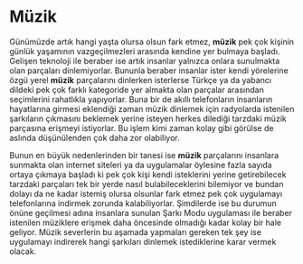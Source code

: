 # Müzik

Günümüzde artık hangi yaşta olursa olsun fark etmez, **müzik** pek çok kişinin günlük yaşamının vazgeçilmezleri arasında kendine yer bulmaya başladı. Gelişen teknoloji ile beraber ise artık insanlar yalnızca onlara sunulmakta olan parçaları dinlemiyorlar. Bununla beraber insanlar ister kendi yörelerine özgü yerel **müzik** parçalarını dinlerken isterlerse Türkçe ya da yabancı dildeki pek çok farklı kategoride yer almakta olan parçalar arasından seçimlerini rahatlıkla yapıyorlar. Buna bir de akıllı telefonların insanların hayatlarına girmesi eklendiği zaman müzik dinlemek için radyolarda istenilen şarkıların çıkmasını beklemek yerine isteyen herkes dilediği tarzdaki müzik parçasına erişmeyi istiyorlar. Bu işlem kimi zaman kolay gibi görülse de aslında düşünülenden çok daha zor olabiliyor.

Bunun en büyük nedenlerinden bir tanesi ise **müzik** parçalarını insanlara sunmakta olan internet siteleri ya da uygulamalar öylesine fazla sayıda ortaya çıkmaya başladı ki pek çok kişi kendi isteklerini yerine getirebilecek tarzdaki parçaları tek bir yerde nasıl bulabileceklerini bilemiyor ve bundan dolayı da ne kadar istemiş olursa olsunlar fark etmez pek çok uygulamayı telefonlarına indirmek zorunda kalabiliyorlar. Şimdilerde ise bu durumun önüne geçilmesi adına insanlara sunulan Şarkı Modu uygulaması ile beraber istenilen müziklere erişmek daha öncesinde olmadığı kadar kolay bir hale geliyor. Müzik severlerin bu aşamada yapmaları gereken tek şey ise uygulamayı indirerek hangi şarkıları dinlemek istediklerine karar vermek olacak. 

